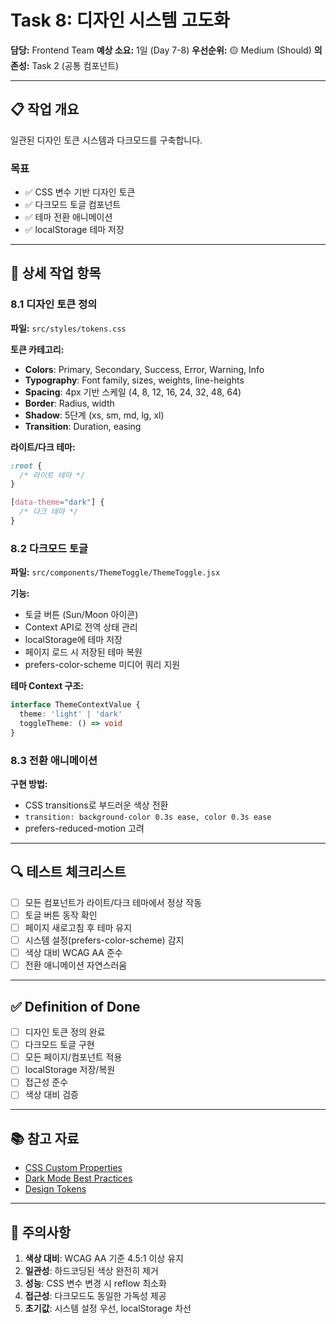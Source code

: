 # Task 8: 디자인 시스템 고도화

**담당:** Frontend Team
**예상 소요:** 1일 (Day 7-8)
**우선순위:** 🟡 Medium (Should)
**의존성:** Task 2 (공통 컴포넌트)

---

## 📋 작업 개요

일관된 디자인 토큰 시스템과 다크모드를 구축합니다.

### 목표
- ✅ CSS 변수 기반 디자인 토큰
- ✅ 다크모드 토글 컴포넌트
- ✅ 테마 전환 애니메이션
- ✅ localStorage 테마 저장

---

## 🎯 상세 작업 항목

### 8.1 디자인 토큰 정의

**파일:** `src/styles/tokens.css`

**토큰 카테고리:**
- **Colors**: Primary, Secondary, Success, Error, Warning, Info
- **Typography**: Font family, sizes, weights, line-heights
- **Spacing**: 4px 기반 스케일 (4, 8, 12, 16, 24, 32, 48, 64)
- **Border**: Radius, width
- **Shadow**: 5단계 (xs, sm, md, lg, xl)
- **Transition**: Duration, easing

**라이트/다크 테마:**
```css
:root {
  /* 라이트 테마 */
}

[data-theme="dark"] {
  /* 다크 테마 */
}
```

### 8.2 다크모드 토글

**파일:** `src/components/ThemeToggle/ThemeToggle.jsx`

**기능:**
- 토글 버튼 (Sun/Moon 아이콘)
- Context API로 전역 상태 관리
- localStorage에 테마 저장
- 페이지 로드 시 저장된 테마 복원
- prefers-color-scheme 미디어 쿼리 지원

**테마 Context 구조:**
```typescript
interface ThemeContextValue {
  theme: 'light' | 'dark'
  toggleTheme: () => void
}
```

### 8.3 전환 애니메이션

**구현 방법:**
- CSS transitions로 부드러운 색상 전환
- `transition: background-color 0.3s ease, color 0.3s ease`
- prefers-reduced-motion 고려

---

## 🔍 테스트 체크리스트

- [ ] 모든 컴포넌트가 라이트/다크 테마에서 정상 작동
- [ ] 토글 버튼 동작 확인
- [ ] 페이지 새로고침 후 테마 유지
- [ ] 시스템 설정(prefers-color-scheme) 감지
- [ ] 색상 대비 WCAG AA 준수
- [ ] 전환 애니메이션 자연스러움

---

## ✅ Definition of Done

- [ ] 디자인 토큰 정의 완료
- [ ] 다크모드 토글 구현
- [ ] 모든 페이지/컴포넌트 적용
- [ ] localStorage 저장/복원
- [ ] 접근성 준수
- [ ] 색상 대비 검증

---

## 📚 참고 자료

- [CSS Custom Properties](https://developer.mozilla.org/en-US/docs/Web/CSS/--*)
- [Dark Mode Best Practices](https://web.dev/prefers-color-scheme/)
- [Design Tokens](https://www.designtokens.org/)

---

## 🚨 주의사항

1. **색상 대비**: WCAG AA 기준 4.5:1 이상 유지
2. **일관성**: 하드코딩된 색상 완전히 제거
3. **성능**: CSS 변수 변경 시 reflow 최소화
4. **접근성**: 다크모드도 동일한 가독성 제공
5. **초기값**: 시스템 설정 우선, localStorage 차선
